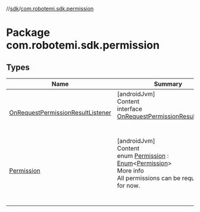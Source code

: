 //[sdk](../../index.md)/[com.robotemi.sdk.permission](index.md)



# Package com.robotemi.sdk.permission  


## Types  
  
|  Name |  Summary | 
|---|---|
| <a name="com.robotemi.sdk.permission/OnRequestPermissionResultListener///PointingToDeclaration/"></a>[OnRequestPermissionResultListener](-on-request-permission-result-listener/index.md)| <a name="com.robotemi.sdk.permission/OnRequestPermissionResultListener///PointingToDeclaration/"></a>[androidJvm]  <br>Content  <br>interface [OnRequestPermissionResultListener](-on-request-permission-result-listener/index.md)  <br><br><br>|
| <a name="com.robotemi.sdk.permission/Permission///PointingToDeclaration/"></a>[Permission](-permission/index.md)| <a name="com.robotemi.sdk.permission/Permission///PointingToDeclaration/"></a>[androidJvm]  <br>Content  <br>enum [Permission](-permission/index.md) : [Enum](https://kotlinlang.org/api/latest/jvm/stdlib/kotlin/-enum/index.html)<[Permission](-permission/index.md)>   <br>More info  <br>All permissions can be requested for now.  <br><br><br>|

